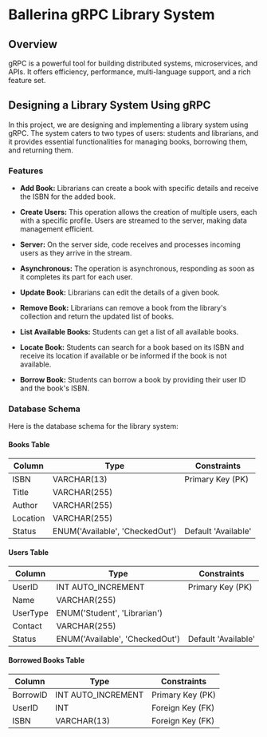 # Ballerina gRPC Library System

## Overview

gRPC is a powerful tool for building distributed systems, microservices, and APIs. It offers efficiency, performance, multi-language support, and a rich feature set.

## Designing a Library System Using gRPC

In this project, we are designing and implementing a library system using gRPC. The system caters to two types of users: students and librarians, and it provides essential functionalities for managing books, borrowing them, and returning them.

### Features

- **Add Book:** Librarians can create a book with specific details and receive the ISBN for the added book.

- **Create Users:** This operation allows the creation of multiple users, each with a specific profile. Users are streamed to the server, making data management efficient.

- **Server:** On the server side, code receives and processes incoming users as they arrive in the stream.

- **Asynchronous:** The operation is asynchronous, responding as soon as it completes its part for each user.

- **Update Book:** Librarians can edit the details of a given book.

- **Remove Book:** Librarians can remove a book from the library's collection and return the updated list of books.

- **List Available Books:** Students can get a list of all available books.

- **Locate Book:** Students can search for a book based on its ISBN and receive its location if available or be informed if the book is not available.

- **Borrow Book:** Students can borrow a book by providing their user ID and the book's ISBN.

### Database Schema

Here is the database schema for the library system:

#### Books Table

| Column   | Type                            | Constraints         |
| -------- | ------------------------------- | ------------------- |
| ISBN     | VARCHAR(13)                     | Primary Key (PK)    |
| Title    | VARCHAR(255)                    |                     |
| Author   | VARCHAR(255)                    |                     |
| Location | VARCHAR(255)                    |                     |
| Status   | ENUM('Available', 'CheckedOut') | Default 'Available' |

#### Users Table

| Column   | Type                            | Constraints         |
| -------- | ------------------------------- | ------------------- |
| UserID   | INT AUTO_INCREMENT              | Primary Key (PK)    |
| Name     | VARCHAR(255)                    |                     |
| UserType | ENUM('Student', 'Librarian')    |                     |
| Contact  | VARCHAR(255)                    |                     |
| Status   | ENUM('Available', 'CheckedOut') | Default 'Available' |

#### Borrowed Books Table

| Column   | Type               | Constraints      |
| -------- | ------------------ | ---------------- |
| BorrowID | INT AUTO_INCREMENT | Primary Key (PK) |
| UserID   | INT                | Foreign Key (FK) |
| ISBN     | VARCHAR(13)        | Foreign Key (FK) |
